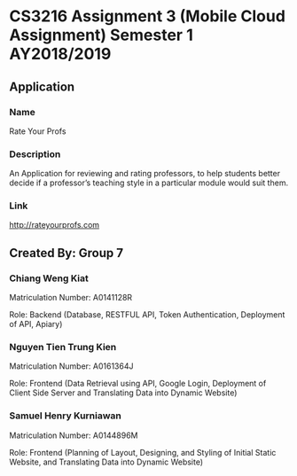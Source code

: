# CS3216 Assignment 3 (Mobile Cloud Assignment) Semester 1 AY2018/2019 

## Application
### Name 
Rate Your Profs

### Description
An Application for reviewing and rating professors, to help students better decide if a professor’s teaching style in a particular module would suit them.


### Link
http://rateyourprofs.com

## Created By: Group 7
### Chiang Weng Kiat
Matriculation Number: A0141128R

Role: Backend (Database, RESTFUL API, Token Authentication, Deployment of API, Apiary)

### Nguyen Tien Trung Kien
Matriculation Number: A0161364J

Role: Frontend (Data Retrieval using API, Google Login, Deployment of Client Side Server and Translating Data into Dynamic Website)

### Samuel Henry Kurniawan
Matriculation Number: A0144896M

Role: Frontend (Planning of Layout, Designing, and Styling of Initial Static Website, and Translating Data into Dynamic Website)
